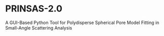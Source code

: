 # PRINSAS-2.0
A GUI-Based Python Tool for Polydisperse Spherical Pore Model Fitting in Small-Angle Scattering Analysis
